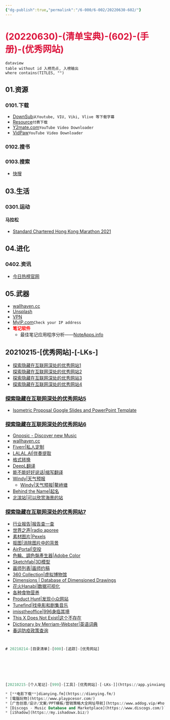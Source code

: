 ```yaml
---
{"dg-publish":true,"permalink":"/6-000/6-002/20220630-602/"}
---
```



# <font color=#DC143C>(20220630)-(清单宝典)-(602)-(手册)-(优秀网站)</font>

```
dataview
table without id 入榜亮点, 入榜输出
where contains(TITLES, "")
```

## 01.资源
### 0101.下载
+ [DownSub](https://downsub.com/)`从Youtube, VIU, Viki, Vlive 等下载字幕`
+ [Resource](https://resource.yudouyudou.com/)`付费下载`
+ [Y2mate.com](https://www.y2mate.com/en5/download-youtube)`YouTube Video Downloader`
+ [VidPaw](https://www.vidpaw.com/download/dmDbesougG0/)`YouTube Video Downloader`

### 0102.搜书

### 0103.搜索
+ [快搜](https://search.chongbuluo.com/)

## 03.生活
### 0301.运动
#### 马拉松
+ [Standard Chartered Hong Kong Marathon 2021](https://www.hkmarathon.com/)

## 04.进化
### 0402.资讯
+ [今日热榜官网](https://tophub.today/)

## 05.武器
+ [wallhaven.cc](https://wallhaven.cc/)
+ [Unsplash](https://unsplash.com/)
+ [VPN](https://121.12.162.150:8065/por/login_psw.csp?rnd=0.08287628855903839#https%3A%2F%2F121.12.162.150%3A8065%2F)
+ [MyIP.com](https://www.myip.com/)`Check your IP address`
+ <strong><font color=#FF0000>笔记软件</font></strong>
    + 最佳笔记应用程序分析——[NoteApps.info](https://www.noteapps.info/)

## 20210215-[优秀网站]-[-LKs-]
* [探索隐藏在互联网深处的优秀网站1](https://www.bilibili.com/video/av3743771/)
* [探索隐藏在互联网深处的优秀网站2](https://www.bilibili.com/video/av9856372/)
* [探索隐藏在互联网深处的优秀网站3](https://www.bilibili.com/video/av27234784/)
* [探索隐藏在互联网深处的优秀网站4](https://www.bilibili.com/video/BV1M4411m7Mz)

### [探索隐藏在互联网深处的优秀网站5](https://www.bilibili.com/video/BV1a741137NS)
* [Isometric Proposal Google Slides and PowerPoint Template](https://slidesgo.com/theme/isometric-proposal)

### [探索隐藏在互联网深处的优秀网站6](https://www.bilibili.com/video/BV1wv411y7L6)
* [Gnoosic - Discover new Music](https://www.gnoosic.com/)
* [wallhaven.cc](https://wallhaven.cc/)
* [Fiverr|私人定制](https://www.fiverr.com/)
* [LALAL.AI|伴奏提取](https://www.lalal.ai/)
* [格式转换](https://www.alltoall.net/)
* [DeepL翻译](https://www.deepl.com/translator)
* [能不能好好说话|缩写翻译](https://lab.magiconch.com/nbnhhsh/)
* [Windy|天气预报](https://www.windy.com/?37.511,126.974,5)
    * [Windy|天气预报|鳌峙塘](https://www.windy.com/23.093/113.824?23.098,113.840,14)
* [Behind the Name|起名](https://www.behindthename.com/)
* [北滨站|可以欣赏海景的站](https://seaside-station.com/station/kitahama/)

### [探索隐藏在互联网深处的优秀网站7](https://www.bilibili.com/video/BV1bU4y1x7A1)
* [行业报告|报告查一查](http://report.seedsufe.com/#/report)
* [世界之声|radio aporee](https://aporee.org/maps/)
* [素材图片|Pexels](https://www.pexels.com/zh-cn/)
* [抠图|消除图片中的背景](https://www.remove.bg/zh)
* [AirPortal|空投](https://airportal.cn/)
* [色輪、調色盤產生器|Adobe Color](https://color.adobe.com/zh/create/color-wheel)
* [Sketchfab|3D模型](https://sketchfab.com/)
* [画师列表|画师约稿](https://www.mihuashi.com/artists)
* [360 Collection|虚拟博物馆](https://virtual.mauritshuis.nl/index.html?lang=en&startscene=21)
* [Dimensions | Database of Dimensioned Drawings](https://www.dimensions.com/)
* [花火Hanabi|数据可视化](https://hanabi.data-viz.cn/index?lang=zh-CN)
* [各种食物营养](https://www.fatsecret.cn/%E7%83%AD%E9%87%8F%E8%90%A5%E5%85%BB/)
* [Product Hunt|发现小众网站](https://www.producthunt.com/)
* [Tunefind|找电影和剧集音乐](https://www.tunefind.com/show/wandavision/season-1/104468)
* [imisstheoffice|996身临其境](https://imisstheoffice.eu/)
* [This X Does Not Exist|这个不存在](https://thisxdoesnotexist.com/)
* [Dictionary by Merriam-Webster|英语词典](https://www.merriam-webster.com/)
* [春运防疫政策查询](https://i.snssdk.com/feoffline/ugc_activities/html/epidemic-prevention-sftr/index.html?style_id=30044)







```SQL


# 20210214-[目录清单]-[000]-[追踪]-[优秀网站]







[20210215-[个人笔记]-[999]-[工具]-[优秀网站]-[-LKs-]](https://app.yinxiang.com/fx/656eaa15-57af-4fdf-b9af-494c87a5895c)

* [**电影下载**|dianying.fm](https://dianying.fm/)
* [電腦玩物](https://www.playpcesor.com/)
* [广告创意/设计/文案/PPT模板/营销策略大全网址导航](https://www.addog.vip/#hot0)
* [Discogs - Music Database and Marketplace](https://www.discogs.com/)`专辑信息搜索`
* [iShadow](https://my.ishadowx.biz/)
```






